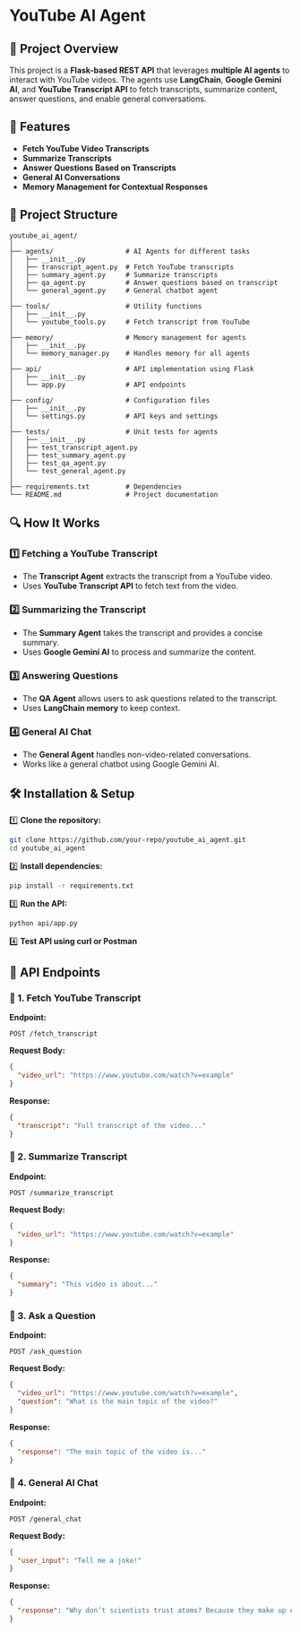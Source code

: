 # YouTube AI Agent

## 📌 Project Overview
This project is a **Flask-based REST API** that leverages **multiple AI agents** to interact with YouTube videos. The agents use **LangChain**, **Google Gemini AI**, and **YouTube Transcript API** to fetch transcripts, summarize content, answer questions, and enable general conversations.

## 🚀 Features
- **Fetch YouTube Video Transcripts**
- **Summarize Transcripts**
- **Answer Questions Based on Transcripts**
- **General AI Conversations**
- **Memory Management for Contextual Responses**

## 📂 Project Structure
```
youtube_ai_agent/
│
├── agents/                  # AI Agents for different tasks
│   ├── __init__.py          
│   ├── transcript_agent.py  # Fetch YouTube transcripts
│   ├── summary_agent.py     # Summarize transcripts
│   ├── qa_agent.py          # Answer questions based on transcript
│   └── general_agent.py     # General chatbot agent
│
├── tools/                   # Utility functions
│   ├── __init__.py          
│   └── youtube_tools.py     # Fetch transcript from YouTube
│
├── memory/                  # Memory management for agents
│   ├── __init__.py          
│   └── memory_manager.py    # Handles memory for all agents
│
├── api/                     # API implementation using Flask
│   ├── __init__.py          
│   └── app.py               # API endpoints
│
├── config/                  # Configuration files
│   ├── __init__.py          
│   └── settings.py          # API keys and settings
│
├── tests/                   # Unit tests for agents
│   ├── __init__.py          
│   ├── test_transcript_agent.py
│   ├── test_summary_agent.py
│   ├── test_qa_agent.py
│   └── test_general_agent.py
│
├── requirements.txt         # Dependencies
└── README.md                # Project documentation
```

## 🔍 How It Works
### 1️⃣ Fetching a YouTube Transcript
- The **Transcript Agent** extracts the transcript from a YouTube video.
- Uses **YouTube Transcript API** to fetch text from the video.

### 2️⃣ Summarizing the Transcript
- The **Summary Agent** takes the transcript and provides a concise summary.
- Uses **Google Gemini AI** to process and summarize the content.

### 3️⃣ Answering Questions
- The **QA Agent** allows users to ask questions related to the transcript.
- Uses **LangChain memory** to keep context.

### 4️⃣ General AI Chat
- The **General Agent** handles non-video-related conversations.
- Works like a general chatbot using Google Gemini AI.

## 🛠 Installation & Setup
1️⃣ **Clone the repository:**
```bash
git clone https://github.com/your-repo/youtube_ai_agent.git
cd youtube_ai_agent
```

2️⃣ **Install dependencies:**
```bash
pip install -r requirements.txt
```

3️⃣ **Run the API:**
```bash
python api/app.py
```

4️⃣ **Test API using curl or Postman**

## 📡 API Endpoints
### 📍 1. Fetch YouTube Transcript
**Endpoint:**
```http
POST /fetch_transcript
```
**Request Body:**
```json
{
  "video_url": "https://www.youtube.com/watch?v=example"
}
```
**Response:**
```json
{
  "transcript": "Full transcript of the video..."
}
```

### 📍 2. Summarize Transcript
**Endpoint:**
```http
POST /summarize_transcript
```
**Request Body:**
```json
{
  "video_url": "https://www.youtube.com/watch?v=example"
}
```
**Response:**
```json
{
  "summary": "This video is about..."
}
```

### 📍 3. Ask a Question
**Endpoint:**
```http
POST /ask_question
```
**Request Body:**
```json
{
  "video_url": "https://www.youtube.com/watch?v=example",
  "question": "What is the main topic of the video?"
}
```
**Response:**
```json
{
  "response": "The main topic of the video is..."
}
```

### 📍 4. General AI Chat
**Endpoint:**
```http
POST /general_chat
```
**Request Body:**
```json
{
  "user_input": "Tell me a joke!"
}
```
**Response:**
```json
{
  "response": "Why don’t scientists trust atoms? Because they make up everything!"
}
```

